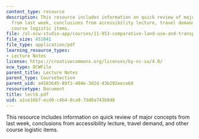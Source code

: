 ```yaml
---
content_type: resource
description: This resource includes information on quick review of major concepts
  from last week, conclusions from accessibility lecture, travel demand, and other
  course logistic items.
file: /ol-ocw-studio-app/courses/11-953-comparative-land-use-and-transportation-planning-spring-2006/a1ce16b7ecd0c4b48ca97dd0a743b948_lect6.pdf
file_size: 451041
file_type: application/pdf
learning_resource_types:
- Lecture Notes
license: https://creativecommons.org/licenses/by-nc-sa/4.0/
ocw_type: OCWFile
parent_title: Lecture Notes
parent_type: CourseSection
parent_uid: a4583645-89f2-404e-3d2d-43b292eece60
resourcetype: Document
title: lect6.pdf
uid: a1ce16b7-ecd0-c4b4-8ca9-7dd0a743b948
---
```

This resource includes information on quick review of major concepts from last week, conclusions from accessibility lecture, travel demand, and other course logistic items.